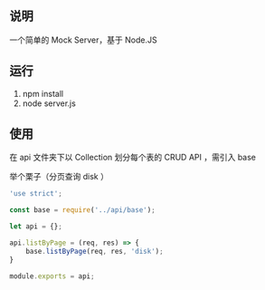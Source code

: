 
## 说明

一个简单的 Mock Server，基于 Node.JS

## 运行

1. npm install
2. node server.js

## 使用

在 api 文件夹下以 Collection 划分每个表的 CRUD API ，需引入 base

举个栗子（分页查询 disk ）

```javascript
'use strict';

const base = require('../api/base');

let api = {};

api.listByPage = (req, res) => {
    base.listByPage(req, res, 'disk');
}

module.exports = api; 
```

